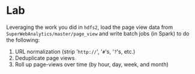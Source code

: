 Lab
===============================================================
Leveraging the work you did in `hdfs2`, load the page view data from `SuperWebAnalytics/master/page_view` and write batch jobs (in Spark) to do the following:  

1. URL normalization (strip '`http://`', '`#`'s, '`?`'s, etc.)
2. Deduplicate page views
3. Roll up page-views over time (by hour, day, week, and month)